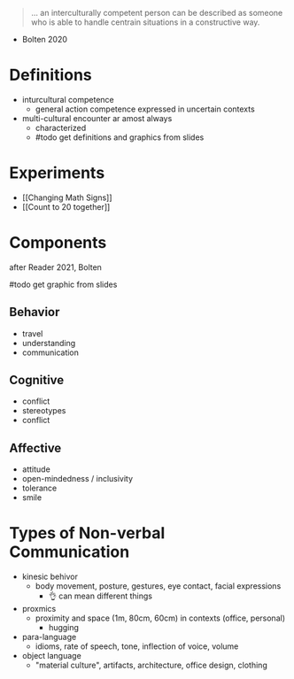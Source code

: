 > ... an interculturally competent person can be described as someone who is able to handle centrain situations in a constructive way.
- Bolten 2020

# Definitions
- inturcultural competence
	- general action competence expressed in uncertain contexts
- multi-cultural encounter ar amost always 
	- characterized
	- #todo get definitions and graphics from slides

# Experiments
- [[Changing Math Signs]]
- [[Count to 20 together]]

# Components
after Reader 2021, Bolten

#todo get graphic from slides
## Behavior
- travel
- understanding
- communication

## Cognitive
- conflict
- stereotypes
- conflict

## Affective
- attitude
- open-mindedness / inclusivity
- tolerance
- smile

# Types of Non-verbal Communication
- kinesic behivor
	- body movement, posture, gestures, eye contact, facial expressions
		- 👌 can mean different things
- proxmics
	- proximity and space (1m, 80cm, 60cm) in contexts (office, personal)
		- hugging
- para-language
	- idioms, rate of speech, tone, inflection of voice, volume
- object language
	- "material culture", artifacts, architecture, office design, clothing